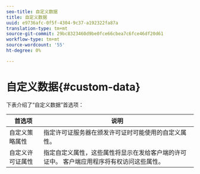 ```yaml
---
seo-title: 自定义数据
title: 自定义数据
uuid: e9736afc-0f5f-4304-9c37-a192322fa87a
translation-type: tm+mt
source-git-commit: 29bc8323460d9be0fce66cbea7c6fce46df20d61
workflow-type: tm+mt
source-wordcount: '55'
ht-degree: 0%

---
```



# 自定义数据{#custom-data}

下表介绍了“自定义数据”首选项：

| 首选项 | 说明 |
|---|---|
| 自定义策略属性 | 指定许可证服务器在颁发许可证时可能使用的自定义属性。 |
| 自定义许可证属性 | 指定自定义属性，这些属性将显示在发给客户端的许可证中。 客户端应用程序将有权访问这些属性。 |

